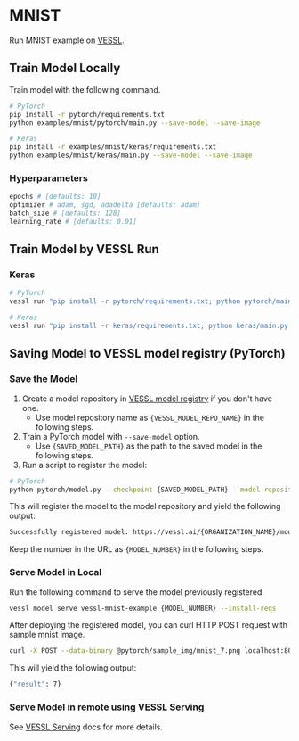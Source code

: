 # MNIST
Run MNIST example on [VESSL](https://vessl.ai).

## Train Model Locally

Train model with the following command.
```sh
# PyTorch
pip install -r pytorch/requirements.txt
python examples/mnist/pytorch/main.py --save-model --save-image 

# Keras
pip install -r examples/mnist/keras/requirements.txt
python examples/mnist/keras/main.py --save-model --save-image 
```

### Hyperparameters
```sh
epochs # [defaults: 10]
optimizer # adam, sgd, adadelta [defaults: adam]
batch_size # [defaults: 128]
learning_rate # [defaults: 0.01]
```


## Train Model by VESSL Run

### Keras
```sh
# PyTorch
vessl run "pip install -r pytorch/requirements.txt; python pytorch/main.py --save-model --save-image"

# Keras
vessl run "pip install -r keras/requirements.txt; python keras/main.py --save-model --save-image"
```

## Saving Model to VESSL model registry (PyTorch)

### Save the Model
1. Create a model repository in [VESSL model registry](https://docs.vessl.ai/user-guide/model-registry/creating-a-model) if you don't have one.
    - Use model repository name as `{VESSL_MODEL_REPO_NAME}` in the following steps.
2. Train a PyTorch model with `--save-model` option.
    - Use `{SAVED_MODEL_PATH}` as the path to the saved model in the following steps.
3. Run a script to register the model:

```sh
# PyTorch
python pytorch/model.py --checkpoint {SAVED_MODEL_PATH} --model-repository {VESSL_MODEL_REPO_NAME}
```

This will register the model to the model repository and yield the following output:
```sh
Successfully registered model: https://vessl.ai/{ORGANIZATION_NAME}/models/{VESSL_MODEL_REPO_NAME}/{NUMBER}
```
Keep the number in the URL as `{MODEL_NUMBER}` in the following steps.

### Serve Model in Local

Run the following command to serve the model previously registered.
```sh
vessl model serve vessl-mnist-example {MODEL_NUMBER} --install-reqs
```

After deploying the registered model, you can curl HTTP POST request with sample mnist image.
```sh
curl -X POST --data-binary @pytorch/sample_img/mnist_7.png localhost:8000
```

This will yield the following output:
```sh
{"result": 7}
```

### Serve Model in remote using VESSL Serving
See [VESSL Serving](https://docs.vessl.ai/user-guide/serving) docs for more details.
